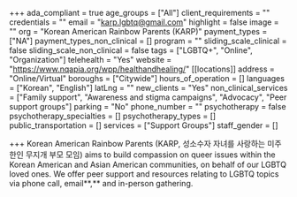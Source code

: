 +++
ada_compliant = true
age_groups = ["All"]
client_requirements = ""
credentials = ""
email = "karp.lgbtq@gmail.com"
highlight = false
image = ""
org = "Korean American Rainbow Parents (KARP)"
payment_types = ["NA"]
payment_types_non_clinical = []
program = ""
sliding_scale_clinical = false
sliding_scale_non_clinical = false
tags = ["LGBTQ+", "Online", "Organization"]
telehealth = "Yes"
website = "https://www.nqapia.org/wpp/healthandhealing/"
[[locations]]
address = "Online/Virtual"
boroughs = ["Citywide"]
hours_of_operation = []
languages = ["Korean", "English"]
latLng = ""
new_clients = "Yes"
non_clinical_services = ["Family support", "Awareness and stigma campaigns", "Advocacy", "Peer support groups"]
parking = "No"
phone_number = ""
psychotherapy = false
psychotherapy_specialties = []
psychotherapy_types = []
public_transportation = []
services = ["Support Groups"]
staff_gender = []

+++
Korean American Rainbow Parents (KARP, 성소수자 자녀를 사랑하는 미주 한인 무지개 부모 모임) aims to build compassion on queer issues within the Korean American and Asian American communities, on behalf of our LGBTQ loved ones. We offer peer support and resources relating to LGBTQ topics via phone call, email**,** and in-person gathering.